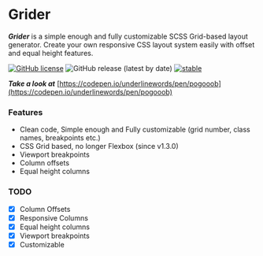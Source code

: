 # Grider
***Grider*** is a simple enough and fully customizable SCSS Grid-based layout generator. Create your own responsive CSS layout system easily with offset and equal height features.

[![GitHub license](https://img.shields.io/github/license/codeforms/Grider)](https://github.com/codeforms/Grider/blob/master/LICENSE)
![GitHub release (latest by date)](https://img.shields.io/github/v/release/codeforms/Grider)
[![stable](http://badges.github.io/stability-badges/dist/stable.svg)](https://github.com/codeforms/Grider/releases)

***Take a look at*** [https://codepen.io/underlinewords/pen/pogooob](https://codepen.io/underlinewords/pen/pogooob)

### Features
* Clean code, Simple enough and Fully customizable (grid number, class names, breakpoints etc.)
* CSS Grid based, no longer Flexbox (since v1.3.0)
* Viewport breakpoints
* Column offsets
* Equal height columns

### TODO
- [x] Column Offsets
- [x] Responsive Columns
- [x] Equal height columns
- [x] Viewport breakpoints
- [x] Customizable
